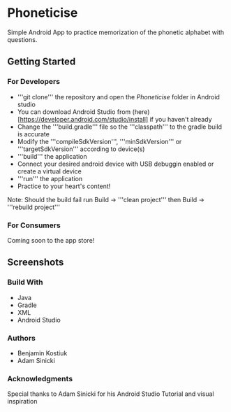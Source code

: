 # Phoneticise
Simple Android App to practice memorization of the phonetic alphabet with questions.

## Getting Started 

### For Developers
* '''git clone''' the repository and open the _Phoneticise_ folder in Android studio
* You can download Android Studio from (here)[https://developer.android.com/studio/install] if you haven't already
* Change the '''build.gradle''' file so the '''classpath''' to the gradle build is accurate
* Modify the '''compileSdkVersion''', '''minSdkVersion''' or '''targetSdkVersion''' according to device(s)
* '''build''' the application
* Connect your desired android device with USB debuggin enabled or create a virtual device
* '''run''' the application
* Practice to your heart's content!

Note: Should the build fail run Build -> '''clean project''' then Build -> '''rebuild project'''

### For Consumers
Coming soon to the app store!

## Screenshots


### Build With
* Java
* Gradle
* XML
* Android Studio

### Authors
* Benjamin Kostiuk
* Adam Sinicki

### Acknowledgments
Special thanks to Adam Sinicki for his Android Studio Tutorial and visual inspiration

